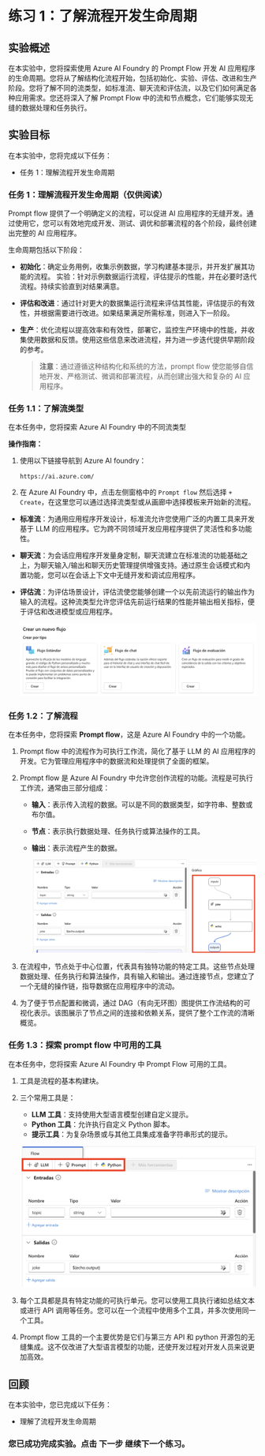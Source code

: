# 练习 1：了解流程开发生命周期

## 实验概述
在本实验中，您将探索使用 Azure AI Foundry 的 Prompt Flow 开发 AI 应用程序的生命周期。您将从了解结构化流程开始，包括初始化、实验、评估、改进和生产阶段。您将了解不同的流类型，如标准流、聊天流和评估流，以及它们如何满足各种应用需求。您还将深入了解 Prompt Flow 中的流和节点概念，它们能够实现无缝的数据处理和任务执行。

## 实验目标

在本实验中，您将完成以下任务：
- 任务 1：理解流程开发生命周期
  
### 任务 1：理解流程开发生命周期（仅供阅读）

Prompt flow 提供了一个明确定义的流程，可以促进 AI 应用程序的无缝开发。通过使用它，您可以有效地完成开发、测试、调优和部署流程的各个阶段，最终创建出完整的 AI 应用程序。

生命周期包括以下阶段：

- **初始化**：确定业务用例，收集示例数据，学习构建基本提示，并开发扩展其功能的流程。
实验：针对示例数据运行流程，评估提示的性能，并在必要时迭代流程。持续实验直到对结果满意。
- **评估和改进**：通过针对更大的数据集运行流程来评估其性能，评估提示的有效性，并根据需要进行改进。如果结果满足所需标准，则进入下一阶段。
- **生产**：优化流程以提高效率和有效性，部署它，监控生产环境中的性能，并收集使用数据和反馈。使用这些信息来改进流程，并为进一步迭代提供早期阶段的参考。

  >**注意**：通过遵循这种结构化和系统的方法，prompt flow 使您能够自信地开发、严格测试、微调和部署流程，从而创建出强大和复杂的 AI 应用程序。

### 任务 1.1：了解流类型

在本任务中，您将探索 Azure AI Foundry 中的不同流类型

**操作指南：**
1. 使用以下链接导航到 Azure AI foundry：
    ```
    https://ai.azure.com/
    ```
2. 在 Azure AI Foundry 中，点击左侧窗格中的 `Prompt flow` 然后选择 `+ Create`，在这里您可以通过选择流类型或从画廊中选择模板来开始新的流程。

- **标准流**：为通用应用程序开发设计，标准流允许您使用广泛的内置工具来开发基于 LLM 的应用程序。它为跨不同领域开发应用程序提供了灵活性和多功能性。
- **聊天流**：为会话应用程序开发量身定制，聊天流建立在标准流的功能基础之上，为聊天输入/输出和聊天历史管理提供增强支持。通过原生会话模式和内置功能，您可以在会话上下文中无缝开发和调试应用程序。
- **评估流**：为评估场景设计，评估流使您能够创建一个以先前流运行的输出作为输入的流程。这种流类型允许您评估先前运行结果的性能并输出相关指标，便于评估和改进模型或应用程序。

  ![](./media/image-48.png)

### 任务 1.2：了解流程
在本任务中，您将探索 **Prompt flow**，这是 Azure AI Foundry 中的一个功能。

1. Prompt flow 中的流程作为可执行工作流，简化了基于 LLM 的 AI 应用程序的开发。它为管理应用程序中的数据流和处理提供了全面的框架。

2. Prompt flow 是 Azure AI Foundry 中允许您创作流程的功能。流程是可执行工作流，通常由三部分组成：

    - **输入**：表示传入流程的数据。可以是不同的数据类型，如字符串、整数或布尔值。
    - **节点**：表示执行数据处理、任务执行或算法操作的工具。
    - **输出**：表示流程产生的数据。

      ![](./media/image-49.png)
      
3. 在流程中，节点处于中心位置，代表具有独特功能的特定工具。这些节点处理数据处理、任务执行和算法操作，具有输入和输出。通过连接节点，您建立了一个无缝的操作链，指导数据在应用程序中的流动。

4. 为了便于节点配置和微调，通过 DAG（有向无环图）图提供工作流结构的可视化表示。该图展示了节点之间的连接和依赖关系，提供了整个工作流的清晰概览。

### 任务 1.3：探索 prompt flow 中可用的工具

在本任务中，您将探索 Azure AI Foundry 中 Prompt Flow 可用的工具。

1. 工具是流程的基本构建块。

2. 三个常用工具是：

    - **LLM 工具**：支持使用大型语言模型创建自定义提示。
    - **Python 工具**：允许执行自定义 Python 脚本。
    - **提示工具**：为复杂场景或与其他工具集成准备字符串形式的提示。

    ![](./media/image-50.png)
   
3. 每个工具都是具有特定功能的可执行单元。您可以使用工具执行诸如总结文本或进行 API 调用等任务。您可以在一个流程中使用多个工具，并多次使用同一个工具。

4. Prompt flow 工具的一个主要优势是它们与第三方 API 和 python 开源包的无缝集成。这不仅改进了大型语言模型的功能，还使开发过程对开发人员来说更加高效。
   
## 回顾
在本实验中，您已完成以下任务：
- 理解了流程开发生命周期

### 您已成功完成实验。点击 **下一步** 继续下一个练习。
